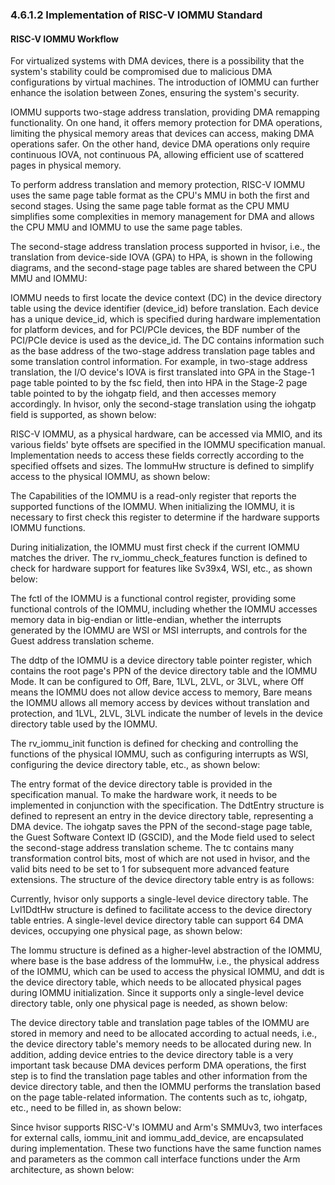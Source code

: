 ### 4.6.1.2 Implementation of RISC-V IOMMU Standard

#### RISC-V IOMMU Workflow

For virtualized systems with DMA devices, there is a possibility that the system's stability could be compromised due to malicious DMA configurations by virtual machines. The introduction of IOMMU can further enhance the isolation between Zones, ensuring the system's security.

IOMMU supports two-stage address translation, providing DMA remapping functionality. On one hand, it offers memory protection for DMA operations, limiting the physical memory areas that devices can access, making DMA operations safer. On the other hand, device DMA operations only require continuous IOVA, not continuous PA, allowing efficient use of scattered pages in physical memory.

To perform address translation and memory protection, RISC-V IOMMU uses the same page table format as the CPU's MMU in both the first and second stages. Using the same page table format as the CPU MMU simplifies some complexities in memory management for DMA and allows the CPU MMU and IOMMU to use the same page tables.

The second-stage address translation process supported in hvisor, i.e., the translation from device-side IOVA (GPA) to HPA, is shown in the following diagrams, and the second-stage page tables are shared between the CPU MMU and IOMMU:

IOMMU needs to first locate the device context (DC) in the device directory table using the device identifier (device_id) before translation. Each device has a unique device_id, which is specified during hardware implementation for platform devices, and for PCI/PCIe devices, the BDF number of the PCI/PCIe device is used as the device_id. The DC contains information such as the base address of the two-stage address translation page tables and some translation control information. For example, in two-stage address translation, the I/O device's IOVA is first translated into GPA in the Stage-1 page table pointed to by the fsc field, then into HPA in the Stage-2 page table pointed to by the iohgatp field, and then accesses memory accordingly. In hvisor, only the second-stage translation using the iohgatp field is supported, as shown below:

RISC-V IOMMU, as a physical hardware, can be accessed via MMIO, and its various fields' byte offsets are specified in the IOMMU specification manual. Implementation needs to access these fields correctly according to the specified offsets and sizes. The IommuHw structure is defined to simplify access to the physical IOMMU, as shown below:

The Capabilities of the IOMMU is a read-only register that reports the supported functions of the IOMMU. When initializing the IOMMU, it is necessary to first check this register to determine if the hardware supports IOMMU functions.

During initialization, the IOMMU must first check if the current IOMMU matches the driver. The rv_iommu_check_features function is defined to check for hardware support for features like Sv39x4, WSI, etc., as shown below:

The fctl of the IOMMU is a functional control register, providing some functional controls of the IOMMU, including whether the IOMMU accesses memory data in big-endian or little-endian, whether the interrupts generated by the IOMMU are WSI or MSI interrupts, and controls for the Guest address translation scheme.

The ddtp of the IOMMU is a device directory table pointer register, which contains the root page's PPN of the device directory table and the IOMMU Mode. It can be configured to Off, Bare, 1LVL, 2LVL, or 3LVL, where Off means the IOMMU does not allow device access to memory, Bare means the IOMMU allows all memory access by devices without translation and protection, and 1LVL, 2LVL, 3LVL indicate the number of levels in the device directory table used by the IOMMU.

The rv_iommu_init function is defined for checking and controlling the functions of the physical IOMMU, such as configuring interrupts as WSI, configuring the device directory table, etc., as shown below:

The entry format of the device directory table is provided in the specification manual. To make the hardware work, it needs to be implemented in conjunction with the specification. The DdtEntry structure is defined to represent an entry in the device directory table, representing a DMA device. The iohgatp saves the PPN of the second-stage page table, the Guest Software Context ID (GSCID), and the Mode field used to select the second-stage address translation scheme. The tc contains many transformation control bits, most of which are not used in hvisor, and the valid bits need to be set to 1 for subsequent more advanced feature extensions. The structure of the device directory table entry is as follows:

Currently, hvisor only supports a single-level device directory table. The Lvl1DdtHw structure is defined to facilitate access to the device directory table entries. A single-level device directory table can support 64 DMA devices, occupying one physical page, as shown below:

The Iommu structure is defined as a higher-level abstraction of the IOMMU, where base is the base address of the IommuHw, i.e., the physical address of the IOMMU, which can be used to access the physical IOMMU, and ddt is the device directory table, which needs to be allocated physical pages during IOMMU initialization. Since it supports only a single-level device directory table, only one physical page is needed, as shown below:

The device directory table and translation page tables of the IOMMU are stored in memory and need to be allocated according to actual needs, i.e., the device directory table's memory needs to be allocated during new. In addition, adding device entries to the device directory table is a very important task because DMA devices perform DMA operations, the first step is to find the translation page tables and other information from the device directory table, and then the IOMMU performs the translation based on the page table-related information. The contents such as tc, iohgatp, etc., need to be filled in, as shown below:

Since hvisor supports RISC-V's IOMMU and Arm's SMMUv3, two interfaces for external calls, iommu_init and iommu_add_device, are encapsulated during implementation. These two functions have the same function names and parameters as the common call interface functions under the Arm architecture, as shown below: